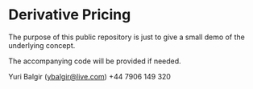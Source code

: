 # Derivative Pricing

  The purpose of this public repository is just to give a small demo of the underlying concept.
  
  The accompanying code will be provided if needed.
  
  Yuri Balgir 
  (ybalgir@live.com)
  +44 7906 149 320
